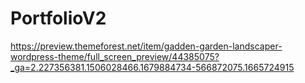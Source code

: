 # PortfolioV2



https://preview.themeforest.net/item/gadden-garden-landscaper-wordpress-theme/full_screen_preview/44385075?_ga=2.227356381.1506028466.1679884734-566872075.1665724915
